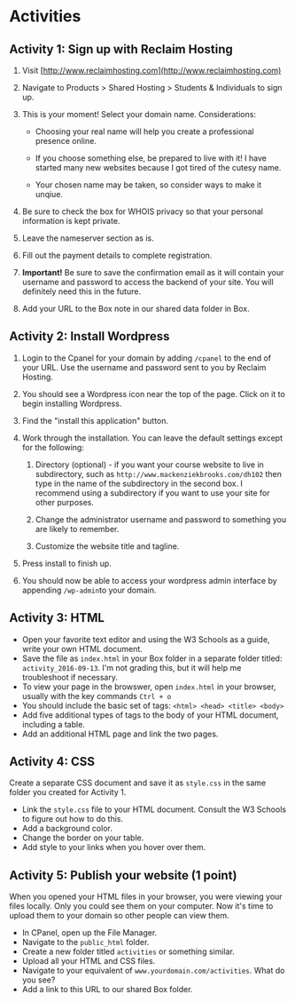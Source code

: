 # Activities

## Activity 1: Sign up with Reclaim Hosting

1. Visit [http://www.reclaimhosting.com](http://www.reclaimhosting.com)

2. Navigate to Products &gt; Shared Hosting &gt; Students & Individuals to sign up.

3. This is your moment! Select your domain name. Considerations:

   * Choosing your real name will help you create a professional presence online.

   * If you choose something else, be prepared to live with it! I have started many new websites because I got tired of the cutesy name.

   * Your chosen name may be taken, so consider ways to make it unqiue.

4. Be sure to check the box for WHOIS privacy so that your personal information is kept private.

5. Leave the nameserver section as is.

6. Fill out the payment details to complete registration.

7. **Important!** Be sure to save the confirmation email as it will contain your username and password to access the backend of your site. You will definitely need this in the future.

8. Add your URL to the Box note in our shared data folder in Box.

## Activity 2: Install Wordpress

1. Login to the Cpanel for your domain by adding `/cpanel` to the end of your URL. Use the username and password sent to you by Reclaim Hosting. 
2. You should see a Wordpress icon near the top of the page. Click on it to begin installing Wordpress.
3. Find the "install this application" button. 
4. Work through the installation. You can leave the default settings except for the following:  
   1. Directory \(optional\) - if you want your course website to live in subdirectory, such as `http://www.mackenziekbrooks.com/dh102` then type in the name of the subdirectory in the second box. I recommend using a subdirectory if you want to use your site for other purposes.

   1. Change the administrator username and password to something you are likely to remember.

   2. Customize the website title and tagline.

5. Press install to finish up.

6. You should now be able to access your wordpress admin interface by appending `/wp-admin`to your domain.

## Activity 3: HTML

* Open your favorite text editor and using the W3 Schools as a guide, write your own HTML document.
* Save the file as `index.html` in your Box folder in a separate folder titled: `activity_2016-09-13`. I'm not grading this, but it will help me troubleshoot if necessary.
* To view your page in the browswer, open `index.html` in your browser, usually with the key commands `Ctrl + o`
* You should include the basic set of tags: `<html> <head> <title> <body>`
* Add five additional types of tags to the body of your HTML document, including a table.
* Add an additional HTML page and link the two pages.

## Activity 4: CSS

Create a separate CSS document and save it as `style.css` in the same folder you created for Activity 1.

* Link the `style.css` file to your HTML document. Consult the W3 Schools to figure out how to do this.
* Add a background color.
* Change the border on your table. 
* Add style to your links when you hover over them. 

## Activity 5: Publish your website (1 point)

When you opened your HTML files in your browser, you were viewing your files locally. Only you could see them on your computer. Now it's time to upload them to your domain so other people can view them.

* In CPanel, open up the File Manager.
* Navigate to the `public_html` folder. 
* Create a new folder titled `activities` or something similar. 
* Upload all your HTML and CSS files. 
* Navigate to your equivalent of `www.yourdomain.com/activities`. What do you see?  
* Add a link to this URL to our shared Box folder. 



